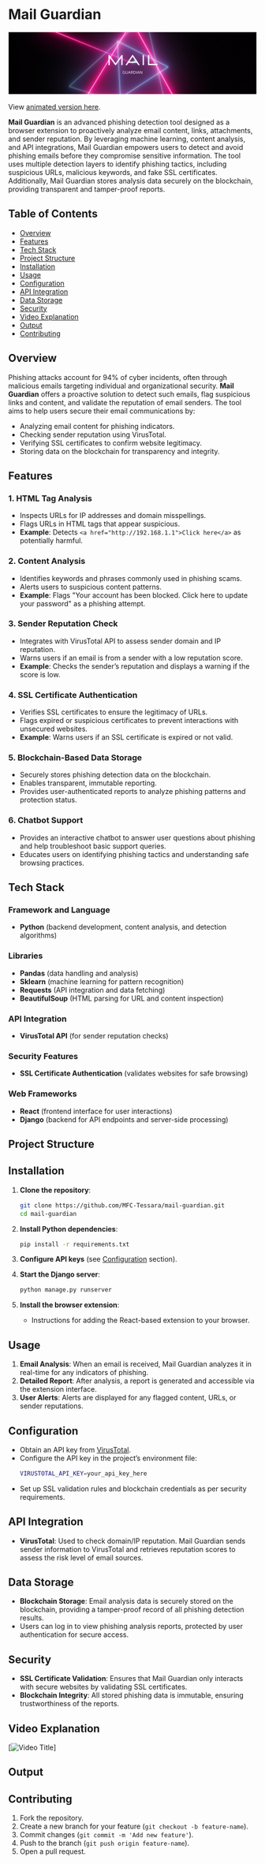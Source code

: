 
# Mail Guardian


![Static SVG Preview](./assets/MAIL.gif)

View [animated version here](./assets/MAIL.gif).


**Mail Guardian** is an advanced phishing detection tool designed as a browser extension to proactively analyze email content, links, attachments, and sender reputation. By leveraging machine learning, content analysis, and API integrations, Mail Guardian empowers users to detect and avoid phishing emails before they compromise sensitive information. The tool uses multiple detection layers to identify phishing tactics, including suspicious URLs, malicious keywords, and fake SSL certificates. Additionally, Mail Guardian stores analysis data securely on the blockchain, providing transparent and tamper-proof reports.

## Table of Contents

- [Overview](#overview)
- [Features](#features)
- [Tech Stack](#tech-stack)
- [Project Structure](#project-structure)
- [Installation](#installation)
- [Usage](#usage)
- [Configuration](#configuration)
- [API Integration](#api-integration)
- [Data Storage](#data-storage)
- [Security](#security)
- [Video Explanation](#video-explanation)
- [Output](#output)
- [Contributing](#contributing)


## Overview

Phishing attacks account for 94% of cyber incidents, often through malicious emails targeting individual and organizational security. **Mail Guardian** offers a proactive solution to detect such emails, flag suspicious links and content, and validate the reputation of email senders. The tool aims to help users secure their email communications by:
- Analyzing email content for phishing indicators.
- Checking sender reputation using VirusTotal.
- Verifying SSL certificates to confirm website legitimacy.
- Storing data on the blockchain for transparency and integrity.

## Features

### 1. HTML Tag Analysis
- Inspects URLs for IP addresses and domain misspellings.
- Flags URLs in HTML tags that appear suspicious.
- **Example**: Detects `<a href="http://192.168.1.1">Click here</a>` as potentially harmful.

### 2. Content Analysis
- Identifies keywords and phrases commonly used in phishing scams.
- Alerts users to suspicious content patterns.
- **Example**: Flags "Your account has been blocked. Click here to update your password" as a phishing attempt.

### 3. Sender Reputation Check
- Integrates with VirusTotal API to assess sender domain and IP reputation.
- Warns users if an email is from a sender with a low reputation score.
- **Example**: Checks the sender’s reputation and displays a warning if the score is low.

### 4. SSL Certificate Authentication
- Verifies SSL certificates to ensure the legitimacy of URLs.
- Flags expired or suspicious certificates to prevent interactions with unsecured websites.
- **Example**: Warns users if an SSL certificate is expired or not valid.

### 5. Blockchain-Based Data Storage
- Securely stores phishing detection data on the blockchain.
- Enables transparent, immutable reporting.
- Provides user-authenticated reports to analyze phishing patterns and protection status.

### 6. Chatbot Support
- Provides an interactive chatbot to answer user questions about phishing and help troubleshoot basic support queries.
- Educates users on identifying phishing tactics and understanding safe browsing practices.

## Tech Stack

### Framework and Language
- **Python** (backend development, content analysis, and detection algorithms)

### Libraries
- **Pandas** (data handling and analysis)
- **Sklearn** (machine learning for pattern recognition)
- **Requests** (API integration and data fetching)
- **BeautifulSoup** (HTML parsing for URL and content inspection)

### API Integration
- **VirusTotal API** (for sender reputation checks)

### Security Features
- **SSL Certificate Authentication** (validates websites for safe browsing)

### Web Frameworks
- **React** (frontend interface for user interactions)
- **Django** (backend for API endpoints and server-side processing)

## Project Structure


## Installation

1. **Clone the repository**:
   ```bash
   git clone https://github.com/MFC-Tessara/mail-guardian.git
   cd mail-guardian
   ```

2. **Install Python dependencies**:
   ```bash
   pip install -r requirements.txt
   ```

3. **Configure API keys** (see [Configuration](#configuration) section).

4. **Start the Django server**:
   ```bash
   python manage.py runserver
   ```

5. **Install the browser extension**:
   - Instructions for adding the React-based extension to your browser.

## Usage

1. **Email Analysis**: When an email is received, Mail Guardian analyzes it in real-time for any indicators of phishing.
2. **Detailed Report**: After analysis, a report is generated and accessible via the extension interface.
3. **User Alerts**: Alerts are displayed for any flagged content, URLs, or sender reputations.

## Configuration

- Obtain an API key from [VirusTotal](https://www.virustotal.com/).
- Configure the API key in the project’s environment file:
   ```bash
   VIRUSTOTAL_API_KEY=your_api_key_here
   ```
- Set up SSL validation rules and blockchain credentials as per security requirements.

## API Integration

- **VirusTotal**: Used to check domain/IP reputation. Mail Guardian sends sender information to VirusTotal and retrieves reputation scores to assess the risk level of email sources.

## Data Storage

- **Blockchain Storage**: Email analysis data is securely stored on the blockchain, providing a tamper-proof record of all phishing detection results.
- Users can log in to view phishing analysis reports, protected by user authentication for secure access.

## Security

- **SSL Certificate Validation**: Ensures that Mail Guardian only interacts with secure websites by validating SSL certificates.
- **Blockchain Integrity**: All stored phishing data is immutable, ensuring trustworthiness of the reports.

## Video Explanation
[![Video Title](https://www.youtube.com/watch?v=Dm18O416UV0)]

## Output

## Contributing

1. Fork the repository.
2. Create a new branch for your feature (`git checkout -b feature-name`).
3. Commit changes (`git commit -m 'Add new feature'`).
4. Push to the branch (`git push origin feature-name`).
5. Open a pull request.


